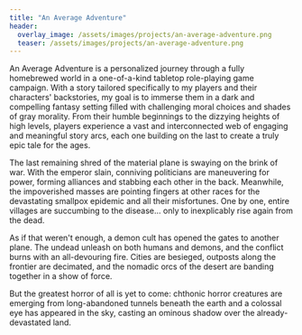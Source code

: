 ```yaml
---
title: "An Average Adventure"
header:
  overlay_image: /assets/images/projects/an-average-adventure.png
  teaser: /assets/images/projects/an-average-adventure.png
---
```


An Average Adventure is a personalized journey through a fully homebrewed world in a one-of-a-kind tabletop role-playing game campaign. With a story tailored specifically to my players and their characters' backstories, my goal is to immerse them in a dark and compelling fantasy setting filled with challenging moral choices and shades of gray morality. From their humble beginnings to the dizzying heights of high levels, players experience a vast and interconnected web of engaging and meaningful story arcs, each one building on the last to create a truly epic tale for the ages.

The last remaining shred of the material plane is swaying on the brink of war. With the emperor slain, conniving politicians are maneuvering for power, forming alliances and stabbing each other in the back. Meanwhile, the impoverished masses are pointing fingers at other races for the devastating smallpox epidemic and all their misfortunes. One by one, entire villages are succumbing to the disease... only to inexplicably rise again from the dead.

As if that weren't enough, a demon cult has opened the gates to another plane. The undead unleash on both humans and demons, and the conflict burns with an all-devouring fire. Cities are besieged, outposts along the frontier are decimated, and the nomadic orcs of the desert are banding together in a show of force.

But the greatest horror of all is yet to come: chthonic horror creatures are emerging from long-abandoned tunnels beneath the earth and a colossal eye has appeared in the sky, casting an ominous shadow over the already-devastated land.
